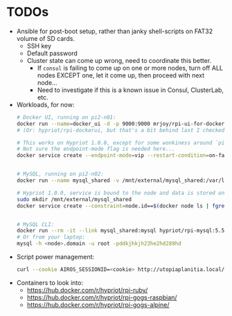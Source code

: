 # TODOs

* Ansible for post-boot setup, rather than janky shell-scripts on FAT32 volume of SD cards.
    * SSH key
    * Default password
    * Cluster state can come up wrong, need to coordinate this better.
        * If `consul` is failing to come up on one or more nodes, turn off ALL nodes EXCEPT one, let it come up, then proceed with next node...
        * Need to investigate if this is a known issue in Consul, ClusterLab, etc.
* Workloads, for now:
    ```bash
    # Docker UI, running on pi2-n01:
    docker run --name=docker_ui -d -p 9000:9000 mrjoy/rpi-ui-for-docker:v0.11.0-beta -e http://$(ip addr list | grep eth0 | grep inet | awk '{ print $2 }' | cut -d/ -f1):2378
    # (Or: hypriot/rpi-dockerui, but that's a bit behind last I checked...)

    # This works on Hypriot 1.0.0, except for some wonkiness around `pi2-nXX.local` getting resolved to an IPv6 address and traffic sometimes (apparently) getting routed to /dev/null.  Use the IPv4 address of the node to hit the UI.  Also, this doesn't show the whole Swarm, as the Docker-API-compatible-whole-cluster-API is apparently a feature of the standalone Swarm product only.
    # Not sure the endpoint-mode flag is needed here...
    docker service create --endpoint-mode=vip --restart-condition=on-failure --mode=global --mount=type=bind,source=/var/run/docker.sock,target=/var/run/docker.sock --name=docker_ui --publish=9000:9000 mrjoy/rpi-ui-for-docker:v0.11.0-beta


    # MySQL, running on pi2-n02:
    docker run --name mysql_shared -v /mnt/external/mysql_shared:/var/lib/mysql -e MYSQL_ROOT_PASSWORD=ddkjhkjh23he2hd289hd -d hypriot/rpi-mysql:5.5

    # Hypriot 1.0.0, service is bound to the node and data is stored on external drive so you need to do this by hand from the relevant node:
    sudo mkdir /mnt/external/mysql_shared
    docker service create --constraint=node.id==$(docker node ls | fgrep '*' | cut -d' ' -f1) --restart-condition=on-failure --mount=type=bind,source=/mnt/external/mysql_shared,target=/var/lib/mysql --name=mysql_shared --publish=3306:3306 --env=MYSQL_ROOT_PASSWORD=ddkjhkjh23he2hd289hd hypriot/rpi-mysql:5.5


    # MySQL CLI:
    docker run --rm -it --link mysql_shared:mysql hypriot/rpi-mysql:5.5 sh -c 'exec mysql -h"$MYSQL_PORT_3306_TCP_ADDR" -P"$MYSQL_PORT_3306_TCP_PORT" -uroot -p"ddkjhkjh23he2hd289hd" test'
    # Or from your laptop:
    mysql -h <node>.domain -u root -pddkjhkjh23he2hd289hd
    ```
* Script power management:
    ```bash
    curl --cookie AIROS_SESSIONID=<cookie> http://utopiaplanitia.local/sensors | jsonpp
    ```
* Containers to look into:
    * https://hub.docker.com/r/hypriot/rpi-ruby/
    * https://hub.docker.com/r/hypriot/rpi-gogs-raspbian/
    * https://hub.docker.com/r/hypriot/rpi-gogs-alpine/
